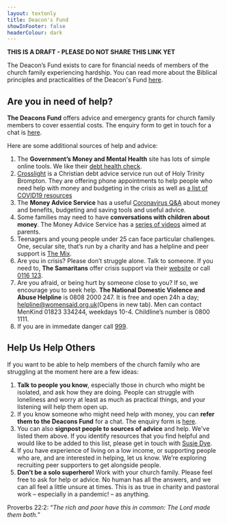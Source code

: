 ```yaml
---
layout: textonly
title: Deacon's Fund
showInFooter: false
headerColour: dark
---
```


**THIS IS A DRAFT - PLEASE DO NOT SHARE THIS LINK YET**

The Deacon’s Fund exists to care for financial needs of members of the church family experiencing hardship. You can read more about the Biblical principles and practicalities of the Deacon's Fund [here](/deaconsfund/moreinfo.html).

Are you in need of help?
------------------------

**The Deacons Fund** offers advice and emergency grants for church family members to cover essential costs. The enquiry form to get in touch for a chat is [here](https://docs.google.com/forms/d/1jiLqyULkQUe5OOZzBogzKMnPr0uHgmR_wPoonsEOJ4M/edit).

Here are some additional sources of help and advice:

1. The **Government’s Money and Mental Health** site has lots of simple online tools. We like their [debt health check](https://www.mentalhealthandmoneyadvice.org/en/tools/debt-health-check/).
2. [Crosslight](https://www.crosslightadvice.org/prep) is a Christian debt advice service run out of Holy Trinity Brompton. They are offering phone appointments to help people who need help with money and budgeting in the crisis as well as [a list of COVID19 resources](https://www.crosslightadvice.org/cv19)
3. The **Money Advice Service** has a useful [Coronavirus Q&A](https://www.moneyadviceservice.org.uk/en/articles/coronavirus-what-it-means-for-you) about money and benefits, budgeting and saving tools and useful advice.
4. Some families may need to have **conversations with children about money**. The Money Advice Service has a [series of videos](https://www.moneyadviceservice.org.uk/en/videos/where-do-we-learn-money-habits-from) aimed at parents.
5. Teenagers and young people under 25 can face particular challenges. One, secular site, that’s run by a charity and has a helpline and peer support is [The Mix](https://www.themix.org.uk). 
6. Are you in crisis? Please don’t struggle alone. Talk to someone. If you need to, **The Samaritans** offer crisis support via their [website](https://www.samaritans.org)  or call [0116 123](tel:0116123).
7. Are you afraid, or being hurt by someone close to you? If so, we encourage you to seek help. **The National Domestic Violence and Abuse Helpline** is 0808 2000 247. It is free and open 24h a day; helpline@womensaid.org.uk(Opens in new tab). Men can contact MenKind 01823 334244, weekdays 10-4. Childline’s number is 0800 1111.
8. If you are in immedate danger call [999](tel:999).

Help Us Help Others
-------------------

If you want to be able to help members of the church family who are struggling at the moment here are a few ideas:

1. **Talk to people you know**, especially those in church who might be isolated, and ask how they are doing.  People can struggle with loneliness and worry at least as much as practical things, and your listening will help them open up.
2.	If you know someone who might need help with money, you can **refer them to the Deacons Fund** for a chat. The enquiry form is [here](https://docs.google.com/forms/d/1jiLqyULkQUe5OOZzBogzKMnPr0uHgmR_wPoonsEOJ4M/edit).
3.	You can also **signpost people to sources of advice** and help. We've listed them above. If you identify resources that you find helpful and would like to be added to this list, please get in touch with [Susie Dye](mailto:deaconsfund@christchurchmayfair.org).
4.	If you have experience of living on a low income, or supporting people who are, and are interested in helping, let us know. We’re exploring recruiting peer supporters to get alongside people.
5.	**Don’t be a solo superhero!** Work with your church family. Please feel free to ask for help or advice. No human has all the answers, and we can all feel a little unsure at times. This is as true in charity and pastoral work – especially in a pandemic! – as anything. 

Proverbs 22:2: “*The rich and poor have this in common: The Lord made them both.*”